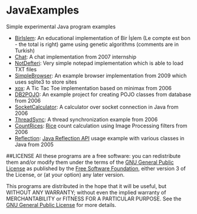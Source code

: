 # JavaExamples
Simple experimental Java program examples

* [BirIslem](https://github.com/tekrei/JavaExamples/tree/master/BirIslem): An educational implementation of Bir İşlem (Le compte est bon - the total is right) game using genetic algorithms (comments are in Turkish)
* [Chat](https://github.com/tekrei/JavaExamples/tree/master/Chat): A chat implementation from 2007 internship
* [NotDefteri](https://github.com/tekrei/JavaExamples/tree/master/NotDefteri): Very simple notepad implementation which is able to load TXT files
* [SimpleBrowser](https://github.com/tekrei/JavaExamples/tree/master/SimpleBrowser): An example browser implementation from 2009 which uses sqlite3 to store sites
* [xox](https://github.com/tekrei/JavaExamples/tree/master/xox): A Tic Tac Toe implementation based on minimax from 2006
* [DB2POJO](https://github.com/tekrei/JavaExamples/tree/master/DB2POJO): An example project for creating POJO classes from database from 2006
* [SocketCalculator](https://github.com/tekrei/JavaExamples/tree/master/SocketCalculator): A calculator over socket connection in Java from 2006
* [ThreadSync](https://github.com/tekrei/JavaExamples/tree/master/ThreadSync): A thread synchronization example from 2006
* [CountRices](https://github.com/tekrei/JavaExamples/tree/master/CountRices): [Rice](https://it.mathworks.com/help/images/image-enhancement-and-analysis.html) count calculation using Image Processing filters from 2006
* [Reflection](https://github.com/tekrei/JavaExamples/tree/master/Reflection): [Java Reflection API](https://docs.oracle.com/javase/tutorial/reflect/) usage example with various classes in Java from 2005

##LICENSE
All these programs are a free software: you can redistribute them and/or modify them under the terms of the [GNU General Public License](https://www.gnu.org/licenses/gpl-3.0.en.html) as published by the [Free Software Foundation](https://www.fsf.org), either version 3 of the License, or (at your option) any later version.

This programs are distributed in the hope that it will be useful, but WITHOUT ANY WARRANTY; without even the implied warranty of MERCHANTABILITY or FITNESS FOR A PARTICULAR PURPOSE.  See the [GNU General Public License](https://github.com/tekrei/JavaExamples/raw/master/LICENSE) for more details.
